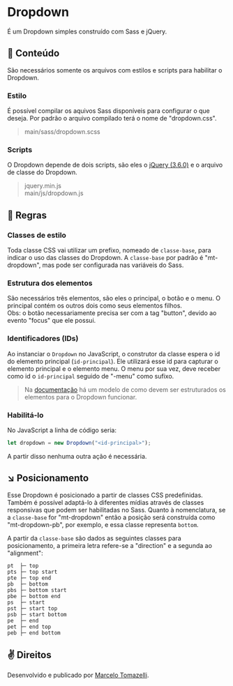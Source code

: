 # Dropdown
É um Dropdown simples construído com Sass e jQuery.

## :file_folder: Conteúdo

São necessários somente os arquivos com estilos e scripts para habilitar o Dropdown.

### Estilo

É possível compilar os aquivos Sass disponíveis para configurar o que deseja. Por padrão o arquivo compilado terá o nome de "dropdown.css".

> main/sass/dropdown.scss

### Scripts

O Dropdown depende de dois scripts, são eles o [jQuery (3.6.0)](https://cdnjs.com/libraries/jquery) e o arquivo de classe do Dropdown.

> jquery.min.js<br>
> main/js/dropdown.js

## :open_book: Regras

### Classes de estilo
Toda classe CSS vai utilizar um prefixo, nomeado de `classe-base`, para indicar o uso das classes do Dropdown. A `classe-base` por padrão é "mt-dropdown", mas pode ser configurada nas variáveis do Sass.

### Estrutura dos elementos
São necessários três elementos, são eles o principal, o botão e o menu. O principal contém os outros dois como seus elementos filhos.<br>
Obs: o botão necessariamente precisa ser com a tag "button", devido ao evento "focus" que ele possui.

### Identificadores (IDs)
Ao instanciar o `Dropdown` no JavaScript, o construtor da classe espera o id do elemento principal (`id-principal`). Ele utilizará esse id para capturar o elemento principal e o elemento menu. O menu por sua vez, deve receber como id o `id-principal` seguido de "-menu" como sufixo.

> Na [documentação](https://marcelotomazelli.github.io/dropdown) há um modelo de como devem ser estruturados os elementos para o Dropdown funcionar.

### Habilitá-lo

No JavaScript a linha de código seria:

```javascript
let dropdown = new Dropdown("<id-principal>");
```

A partir disso nenhuma outra ação é necessária.

## :arrow_lower_right: Posicionamento

Esse Dropdown é posicionado a partir de classes CSS predefinidas. Também é possível adaptá-lo à diferentes mídias através de classes responsivas que podem ser habilitadas no Sass. Quanto à nomenclatura, se a `classe-base` for "mt-dropdown" então a posição será construída como "mt-dropdown-pb", por exemplo, e essa classe representa `bottom`.

A partir da `classe-base` são dados as seguintes classes para posicionamento, a primeira letra refere-se a "direction" e a segunda ao "alignment":

```
pt  ├─ top
pts ├─ top start
pte ├─ top end
pb  ├─ bottom
pbs ├─ bottom start
pbe ├─ bottom end
ps  ├─ start
pst ├─ start top
psb ├─ start bottom
pe  ├─ end
pet ├─ end top
peb ├─ end bottom
```

## :v: Direitos

Desenvolvido e publicado por [Marcelo Tomazelli](https://github.com/marcelotomazelli).
